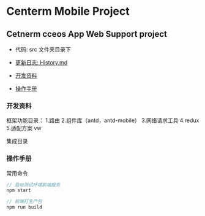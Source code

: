 # Centerm Mobile Project

## Cetnerm cceos App Web Support project

* 代码: src 文件夹目录下

* <a href="./History.md" title="更新日志">更新日志: History.md</a>

* [开发资料](#development-file)

* [操作手册](#operational-manual)

<h3 id="development-file">开发资料</h3>

框架功能目录：
1.路由
2.组件库（antd，antd-mobile）
3.网络请求工具
4.redux
5.适配方案 vw

集成目录

<h3 id="operational-manual">操作手册</h3>

常用命令

```js
// 启动测试环境前端服务
npm start

// 前端打生产包
npm run build
```
